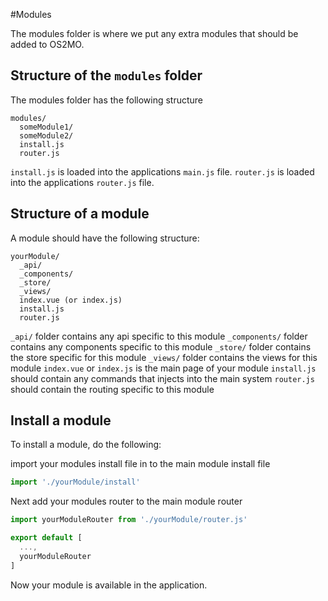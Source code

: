 #Modules

The modules folder is where we put any extra modules that should be added to OS2MO.

## Structure of the `modules` folder

The modules folder has the following structure

```
modules/
  someModule1/
  someModule2/
  install.js
  router.js
```

`install.js` is loaded into the applications `main.js` file.
`router.js` is loaded into the applications `router.js` file.

## Structure of a module

A module should have the following structure:

```
yourModule/
  _api/
  _components/
  _store/
  _views/
  index.vue (or index.js)
  install.js
  router.js
```

`_api/` folder contains any api specific to this module
`_components/` folder contains any components specific to this module
`_store/` folder contains the store specific for this module
`_views/` folder contains the views for this module
`index.vue` or `index.js` is the main page of your module
`install.js` should contain any commands that injects into the main system
`router.js` should contain the routing specific to this module

## Install a module

To install a module, do the following:

import your modules install file in to the main module install file

```javascript
import './yourModule/install'
```

Next add your modules router to the main module router

```javascript
import yourModuleRouter from './yourModule/router.js'

export default [
  ...,
  yourModuleRouter
]
```

Now your module is available in the application.